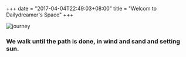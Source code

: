 +++
date = "2017-04-04T22:49:03+08:00"
title = "Welcom to Dailydreamer's Space"
+++

![journey](/images/journey.jpg)

### We walk until the path is done, in wind and sand and setting sun.
